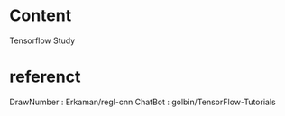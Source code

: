 # Content
Tensorflow Study 
# referenct
DrawNumber : Erkaman/regl-cnn
ChatBot : golbin/TensorFlow-Tutorials